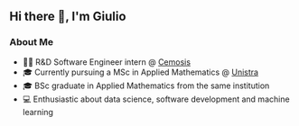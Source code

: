 ## Hi there 👋, I'm Giulio

### About Me
- 👨‍💻 R&D Software Engineer intern @ [Cemosis](https://www.cemosis.fr)
- 🎓 Currently pursuing a MSc in Applied Mathematics @ [Unistra](https://en.unistra.fr)
- 🎓 BSc graduate in Applied Mathematics from the same institution
- 💻 Enthusiastic about data science, software development and machine learning

